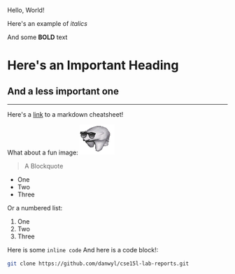Hello, World!


Here's an example of *italics*

And some **BOLD** text

# Here's an Important Heading
## And a less important one

---
Here's a [link](https://commonmark.org/help/) to a markdown cheatsheet!

What about a fun image:
![Image](images/bear.gif)

>A Blockquote

- One
- Two
- Three

Or a numbered list:
1. One
2. Two
3. Three

Here is some `inline code`
And here is a code block!:
```bash
git clone https://github.com/danwyl/cse15l-lab-reports.git
```